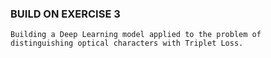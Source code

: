 ### BUILD ON EXERCISE 3 

    Building a Deep Learning model applied to the problem of distinguishing optical characters with Triplet Loss.

